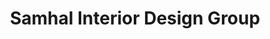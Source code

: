 ---
title: "Samhal Interior Design Group"
url: /cold-spring-harbor/samhal-interior-design-group/
shop: Küchen
---